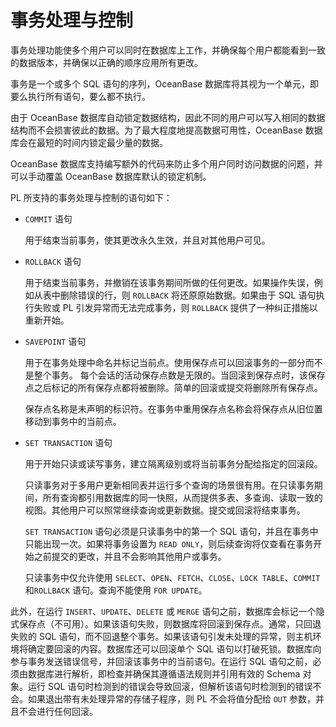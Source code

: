 事务处理与控制 
============================

事务处理功能使多个用户可以同时在数据库上工作，并确保每个用户都能看到一致的数据版本，并确保以正确的顺序应用所有更改。

事务是一个或多个 SQL 语句的序列，OceanBase 数据库将其视为一个单元，即要么执行所有语句，要么都不执行。

由于 OceanBase 数据库自动锁定数据结构，因此不同的用户可以写入相同的数据结构而不会损害彼此的数据。为了最大程度地提高数据可用性，OceanBase 数据库会在最短的时间内锁定最少量的数据。

OceanBase 数据库支持编写额外的代码来防止多个用户同时访问数据的问题，并可以手动覆盖 OceanBase 数据库默认的锁定机制。

PL 所支持的事务处理与控制的语句如下：

* `COMMIT` 语句

  用于结束当前事务，使其更改永久生效，并且对其他用户可见。
  

* `ROLLBACK` 语句

  用于结束当前事务，并撤销在该事务期间所做的任何更改。如果操作失误，例如从表中删除错误的行，则 `ROLLBACK` 将还原原始数据。如果由于 SQL 语句执行失败或 PL 引发异常而无法完成事务，则 `ROLLBACK` 提供了一种纠正措施以重新开始。
  

* `SAVEPOINT` 语句

  用于在事务处理中命名并标记当前点。使用保存点可以回滚事务的一部分而不是整个事务。 每个会话的活动保存点数是无限的。当回滚到保存点时，该保存点之后标记的所有保存点都将被删除。简单的回滚或提交将删除所有保存点。

  保存点名称是未声明的标识符。在事务中重用保存点名称会将保存点从旧位置移动到事务中的当前点。
  

* `SET TRANSACTION` 语句

  用于开始只读或读写事务，建立隔离级别或将当前事务分配给指定的回滚段。

  只读事务对于多用户更新相同表并运行多个查询的场景很有用。在只读事务期间，所有查询都引用数据库的同一快照，从而提供多表、多查询、读取一致的视图。其他用户可以照常继续查询或更新数据。提交或回滚将结束事务。

  `SET TRANSACTION` 语句必须是只读事务中的第一个 SQL 语句，并且在事务中只能出现一次。如果将事务设置为 `READ ONLY`，则后续查询将仅查看在事务开始之前提交的更改，并且不会影响其他用户或事务。

  只读事务中仅允许使用 `SELECT`、`OPEN`、`FETCH`、`CLOSE`、`LOCK TABLE`、`COMMIT` 和`ROLLBACK` 语句。查询不能使用 `FOR UPDATE`。
  




此外，在运行 `INSERT`、`UPDATE`、`DELETE` 或 `MERGE` 语句之前，数据库会标记一个隐式保存点（不可用）。如果该语句失败，则数据库将回滚到保存点。通常，只回退失败的 SQL 语句，而不回退整个事务。如果该语句引发未处理的异常，则主机环境将确定要回滚的内容。数据库还可以回滚单个 SQL 语句以打破死锁。数据库向参与事务发送错误信号，并回滚该事务中的当前语句。在运行 SQL 语句之前，必须由数据库进行解析，即检查并确保其遵循语法规则并引用有效的 Schema 对象。运行 SQL 语句时检测到的错误会导致回滚，但解析该语句时检测到的错误不会。如果退出带有未处理异常的存储子程序，则 PL 不会将值分配给 `OUT` 参数，并且不会进行任何回滚。
